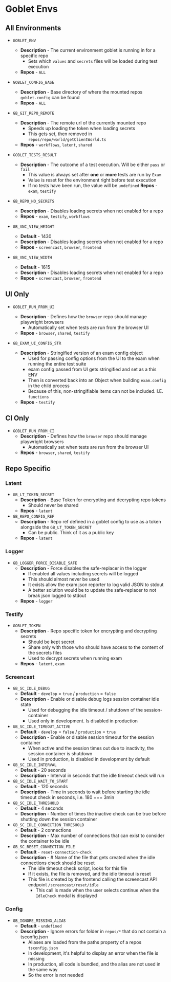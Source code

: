 # Goblet Envs


## All Environments

* `GOBLET_ENV`
  * **Description** - The current environment goblet is running in for a specific repo
    * Sets which `values` and `secrets` files will be loaded during test execution
  * **Repos** - `ALL`

* `GOBLET_CONFIG_BASE`
  * **Description** - Base directory of where the mounted repos `goblet.config` can be found
  * **Repos** - `ALL`

* `GB_GIT_REPO_REMOTE`
  * **Description** - The remote url of the currently mounted repo
    * Speeds up loading the token when loading secrets
    * This gets set, then removed in `repos/repo/world/getClientWorld.ts`
  * **Repos** - `workflows`, `latent`, `shared`


* `GOBLET_TESTS_RESULT`
  * **Description** - The outcome of a test execution. Will be either `pass` or `fail`
    * This value is always set after **one** or **more** tests are run by `Exam`
    * Value is reset for the environment right before test execution
    * If no tests have been run, the value will be `undefined`
  **Repos** - `exam`, `testify`


* `GB_REPO_NO_SECRETS`
  * **Description** - Disables loading secrets when not enabled for a repo
  * **Repos** - `exam`, `testify`, `workflows`

* `GB_VNC_VIEW_HEIGHT`
  * **Default** - 1430
  * **Description** - Disables loading secrets when not enabled for a repo
  * **Repos** - `screencast`, `browser`, `frontend`

* `GB_VNC_VIEW_WIDTH`
  * **Default** -  1615
  * **Description** - Disables loading secrets when not enabled for a repo
  * **Repos** - `screencast`, `browser`, `frontend`


## UI Only

* `GOBLET_RUN_FROM_UI`
  * **Description** - Defines how the `browser` repo should manage playwright browsers
    * Automatically set when tests are run from the browser UI
  * **Repos** - `browser`, `shared`, `testify`

* `GB_EXAM_UI_CONFIG_STR`
  * **Description** - Stringified version of an exam config object
    * Used for passing config options from the UI to the exam when running the entire test suite
    * exam config passed from UI gets stringified and set as a this ENV
    * Then is converted back into an Object when building `exam.config` in the child process
    * Because of this, non-stringifiable items can not be included. I.E. `functions`
  * **Repos** - `testify`


## CI Only

* `GOBLET_RUN_FROM_CI`
  * **Description** - Defines how the `browser` repo should manage playwright browsers
    * Automatically set when tests are run from the browser UI
  * **Repos** - `browser`, `shared`, `testify`



## Repo Specific

### Latent

* `GB_LT_TOKEN_SECRET`
  * **Description** - Base Token for encrypting and decrypting repo tokens
    * Should never be shared
  * **Repos** - `latent`
* `GB_REPO_CONFIG_REF`
  * **Description** - Repo ref defined in a goblet config to use as a token alongside the `GB_LT_TOKEN_SECRET`
    * Can be public. Think of it as a public key
  * **Repos** - `latent`

### Logger

* `GB_LOGGER_FORCE_DISABLE_SAFE`
  * **Description** - Force disables the safe-replacer in the logger
    * If enabled all values including secrets will be logged
    * This should almost never be used
    * It exists allow the exam json reporter to log valid JSON to stdout
    * A better solution would be to update the safe-replacer to not break json logged to stdout
  * **Repos** - `logger`


### Testify

* `GOBLET_TOKEN`
  * **Description** - Repo specific token for encrypting and decrypting secrets
    * Should be kept secret
    * Share only with those who should have access to the content of the secrets files
    * Used to decrypt secrets when running exam
  * **Repos** - `latent`, `exam`


### Screencast

* `GB_SC_IDLE_DEBUG`
  * **Default** - `develop` = `true` / `production` = `false`
  * **Description** - Enable or disable debug logs session container idle state
    * Used for debugging the idle timeout / shutdown of the session-container
    * Used only in development. Is disabled in production
* `GB_SC_IDLE_TIMEOUT_ACTIVE`
  * **Default** - `develop` = `false` / `production` = `true`
  * **Description** - Enable or disable session timeout for the session container
    * When active and the session times out due to inactivity, the session container is shutdown
    * Used in production, is disabled in development by default
* `GB_SC_IDLE_INTERVAL`
  * **Default** - 20 seconds
  * **Description** - Interval in seconds that the idle timeout check will run
* `GB_SC_IDLE_WAIT_TO_START`
  * **Default** - 120 seconds
  * **Description** - Time in seconds to wait before starting the idle timeout check in seconds, i.e. 180 === 3min
* `GB_SC_IDLE_THRESHOLD`
  * **Default** - 4 seconds
  * **Description** - Number of times the inactive check can be true before shutting down the session container
* `GB_SC_IDLE_CONNECTION_THRESHOLD`
  * **Default** - 2 connections
  * **Description** - Max number of connections that can exist to consider the container to be idle
* `GB_SC_RESET_CONNECTION_FILE`
  * **Default** - `reset-connection-check`
  * **Description** - # Name of the file that gets created when the idle connections check should be reset
    * The idle timeout check script, looks for this file
    * If it exists, the file is removed, and the idle timeout is reset
    * This file is created by the frontend calling the screencast API endpoint `/screencast/reset/idle`
      * This call is made when the user selects continue when the `IdleCheck` modal is displayed


### Config

* `GB_IGNORE_MISSING_ALIAS`
  * **Default** - `undefined`
  * **Description** - Ignore errors for folder in `repos/*` that do not contain a tsconfig.json
    * Aliases are loaded from the paths property of a repos `tsconfig.json`
    * In development, it's helpful to display an error when the file is missing
    * In production, all code is bundled, and the alias are not used in the same way
    * So the error is not needed

